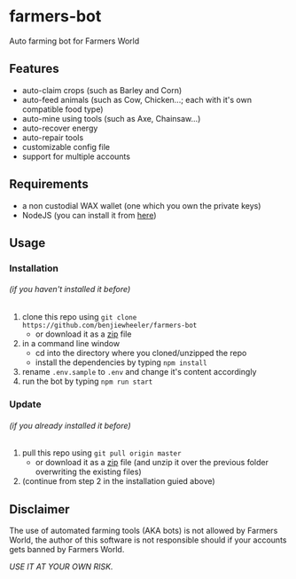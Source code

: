 # farmers-bot
Auto farming bot for Farmers World

## Features
* auto-claim crops (such as Barley and Corn)
* auto-feed animals (such as Cow, Chicken...; each with it's own compatible food type)
* auto-mine using tools (such as Axe, Chainsaw...)
* auto-recover energy
* auto-repair tools
* customizable config file
* support for multiple accounts

## Requirements
* a non custodial WAX wallet (one which you own the private keys) 
* NodeJS (you can install it from [here](https://nodejs.org/en/download/))

## Usage
### Installation
###### *(if you haven't installed it before)*
1. clone this repo using `git clone https://github.com/benjiewheeler/farmers-bot`
    *  or download it as a [zip](https://github.com/benjiewheeler/farmers-bot/archive/refs/heads/master.zip) file
2. in a command line window
    * cd into the directory where you cloned/unzipped the repo
    * install the dependencies by typing `npm install`
3. rename `.env.sample` to `.env` and change it's content accordingly
4. run the bot by typing `npm run start`

### Update
###### *(if you already installed it before)*
1. pull this repo using `git pull origin master`
    *  or download it as a [zip](https://github.com/benjiewheeler/farmers-bot/archive/refs/heads/master.zip) file (and unzip it over the previous folder overwriting the existing files)
2. (continue from step 2 in the installation guied above)

## Disclaimer
The use of automated farming tools (AKA bots) is not allowed by Farmers World, the author of this software is not responsible should if your accounts gets banned by Farmers World.

*USE IT AT YOUR OWN RISK.*